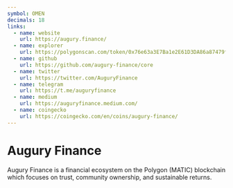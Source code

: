```yaml
---
symbol: OMEN
decimals: 18
links:
  - name: website
    url: https://augury.finance/
  - name: explorer
    url: https://polygonscan.com/token/0x76e63a3E7Ba1e2E61D3DA86a87479f983dE89a7E
  - name: github
    url: https://github.com/augury-finance/core
  - name: twitter
    url: https://twitter.com/AuguryFinance
  - name: telegram
    url: https://t.me/auguryfinance
  - name: medium
    url: https://auguryfinance.medium.com/
  - name: coingecko
    url: https://coingecko.com/en/coins/augury-finance/
---
```


# Augury Finance

Augury Finance is a financial ecosystem on the Polygon (MATIC) blockchain which focuses on trust, community ownership, and sustainable returns.
